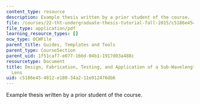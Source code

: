 ```yaml
---
content_type: resource
description: Example thesis written by a prior student of the course.
file: /courses/22-tht-undergraduate-thesis-tutorial-fall-2015/c5186e454812e18034a211e912476db6_MIT22_THTF15_thesis_ex4.pdf
file_type: application/pdf
learning_resource_types: []
ocw_type: OCWFile
parent_title: Guides, Templates and Tools
parent_type: CourseSection
parent_uid: 1f51caf7-e077-166d-04b1-1917d03a488c
resourcetype: Document
title: Design, Fabrication, Testing, and Application of a Sub-Wavelength Microwave
  Lens
uid: c5186e45-4812-e180-34a2-11e912476db6
---
```

Example thesis written by a prior student of the course.

